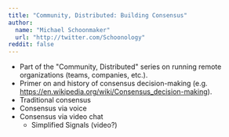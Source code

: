 ```yaml
---
title: "Community, Distributed: Building Consensus"
author:
  name: "Michael Schoonmaker"
  url: "http://twitter.com/Schoonology"
reddit: false
---
```


- Part of the "Community, Distributed" series on running remote organizations (teams, companies, etc.).
- Primer on and history of consensus decision-making (e.g. https://en.wikipedia.org/wiki/Consensus_decision-making).
- Traditional consensus
- Consensus via voice
- Consensus via video chat
  - Simplified Signals (video?)
